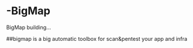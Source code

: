 # -BigMap
BigMap building...


##bigmap is a big automatic toolbox for scan&pentest your app and infra 